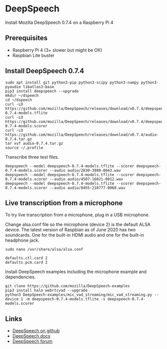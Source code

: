 # DeepSpeech
Install Mozilla DeepSpeech 0.7.4 on a Raspberry Pi 4

## Prerequisites
* Raspberry Pi 4 (3+ slower but might be OK)
* Raspbian Lite buster

## Install DeepSpeech 0.7.4
```
sudo apt install git python3-pip python3-scipy python3-numpy python3-pyaudio libatlas3-base
pip3 install deepspeech --upgrade
mkdir ~/dspeech
cd ~/dspeech
curl -LO https://github.com/mozilla/DeepSpeech/releases/download/v0.7.4/deepspeech-0.7.4-models.tflite
curl -LO https://github.com/mozilla/DeepSpeech/releases/download/v0.7.4/deepspeech-0.7.4-models.scorer
curl -LO https://github.com/mozilla/DeepSpeech/releases/download/v0.7.4/audio-0.7.4.tar.gz
tar xvf audio-0.7.4.tar.gz
source ~/.profile
```

Transcribe three test files.

```
deepspeech --model deepspeech-0.7.4-models.tflite --scorer deepspeech-0.7.4-models.scorer --audio audio/2830-3980-0043.wav
deepspeech --model deepspeech-0.7.4-models.tflite --scorer deepspeech-0.7.4-models.scorer --audio audio/4507-16021-0012.wav
deepspeech --model deepspeech-0.7.4-models.tflite --scorer deepspeech-0.7.4-models.scorer --audio audio/8455-210777-0068.wav
```

## Live transcription from a microphone

To try live transcription from a microphone, plug in a USB microphone.

Change alsa.conf file so the microphone (device 2) is the default ALSA device. The latest version of Raspbian
as of June 2020 has two soundcards. One for the built-in HDMI audio and one for the built-in headphone jack.

```
sudo nano /usr/share/alsa/alsa.conf
```

```
defaults.ctl.card 2
defaults.pcm.card 2
```

Install DeepSpeech examples including the microphone example and dependencies.

```
git clone https://github.com/mozilla/DeepSpeech-examples
pip3 install halo webrtcvad --upgrade
python3 DeepSpeech-examples/mic_vad_streaming/mic_vad_streaming.py --device 1 -m deepspeech-0.7.4-models.tflite -s deepspeech-0.7.4-models.scorer
```

## Links
* [DeepSpeech on github](https://github.com/mozilla/DeepSpeech)
* [DeepSpeech docs](https://deepspeech.readthedocs.io/en/v0.7.4/)
* [DeepSpeech forum](https://discourse.mozilla.org/c/deep-speech/247)
